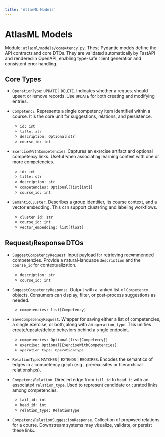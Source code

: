 ```yaml
---
title: 'AtlasML Models'
---
```


# AtlasML Models

Module: `atlasml/models/competency.py`. These Pydantic models define the API contracts and core DTOs. They are validated automatically by FastAPI and rendered in OpenAPI, enabling type-safe client generation and consistent error handling.

## Core Types

- `OperationType`: `UPDATE` | `DELETE`. Indicates whether a request should upsert or remove records. Use `UPDATE` for both creating and modifying entries.

- `Competency`. Represents a single competency item identified within a course. It is the core unit for suggestions, relations, and persistence.

  - `id: int`
  - `title: str`
  - `description: Optional[str]`
  - `course_id: int`

- `ExerciseWithCompetencies`. Captures an exercise artifact and optional competency links. Useful when associating learning content with one or more competencies.

  - `id: int`
  - `title: str`
  - `description: str`
  - `competencies: Optional[list[int]]`
  - `course_id: int`

- `SemanticCluster`. Describes a group identifier, its course context, and a vector embedding. This can support clustering and labeling workflows.
  - `cluster_id: str`
  - `course_id: int`
  - `vector_embedding: list[float]`

## Request/Response DTOs

- `SuggestCompetencyRequest`. Input payload for retrieving recommended competencies. Provide a natural-language `description` and the `course_id` for contextualization.

  - `description: str`
  - `course_id: int`

- `SuggestCompetencyResponse`. Output with a ranked list of `Competency` objects. Consumers can display, filter, or post-process suggestions as needed.

  - `competencies: list[Competency]`

- `SaveCompetencyRequest`. Wrapper for saving either a list of competencies, a single exercise, or both, along with an `operation_type`. This unifies create/update/delete behaviors behind a single endpoint.

  - `competencies: Optional[list[Competency]]`
  - `exercise: Optional[ExerciseWithCompetencies]`
  - `operation_type: OperationType`

- `RelationType`: `MATCHES` | `EXTENDS` | `REQUIRES`. Encodes the semantics of edges in a competency graph (e.g., prerequisites or hierarchical relationships).

- `CompetencyRelation`. Directed edge from `tail_id` to `head_id` with an associated `relation_type`. Used to represent candidate or curated links among competencies.

  - `tail_id: int`
  - `head_id: int`
  - `relation_type: RelationType`

- `CompetencyRelationSuggestionResponse`. Collection of proposed relations for a course. Downstream systems may visualize, validate, or persist these links.
